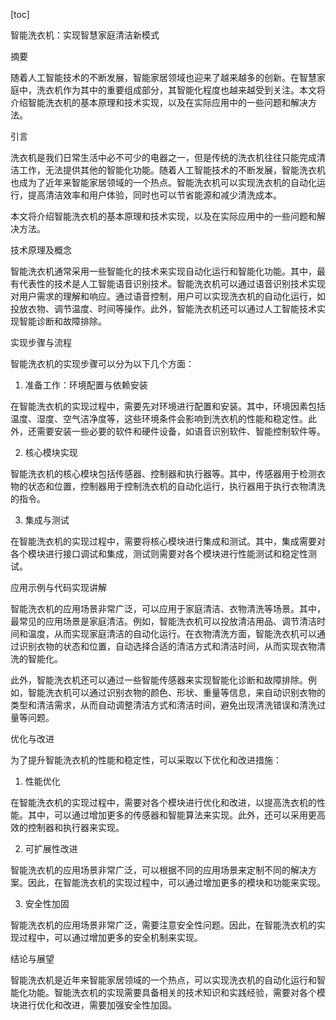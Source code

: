 
[toc]                    
                
                
智能洗衣机：实现智慧家庭清洁新模式

摘要

随着人工智能技术的不断发展，智能家居领域也迎来了越来越多的创新。在智慧家庭中，洗衣机作为其中的重要组成部分，其智能化程度也越来越受到关注。本文将介绍智能洗衣机的基本原理和技术实现，以及在实际应用中的一些问题和解决方法。

引言

洗衣机是我们日常生活中必不可少的电器之一，但是传统的洗衣机往往只能完成清洁工作，无法提供其他的智能化功能。随着人工智能技术的不断发展，智能洗衣机也成为了近年来智能家居领域的一个热点。智能洗衣机可以实现洗衣机的自动化运行，提高清洁效率和用户体验，同时也可以节省能源和减少清洗成本。

本文将介绍智能洗衣机的基本原理和技术实现，以及在实际应用中的一些问题和解决方法。

技术原理及概念

智能洗衣机通常采用一些智能化的技术来实现自动化运行和智能化功能。其中，最有代表性的技术是人工智能语音识别技术。智能洗衣机可以通过语音识别技术实现对用户需求的理解和响应。通过语音控制，用户可以实现洗衣机的自动化运行，如投放衣物、调节温度、时间等操作。此外，智能洗衣机还可以通过人工智能技术实现智能诊断和故障排除。

实现步骤与流程

智能洗衣机的实现步骤可以分为以下几个方面：

1. 准备工作：环境配置与依赖安装

在智能洗衣机的实现过程中，需要先对环境进行配置和安装。其中，环境因素包括温度、湿度、空气洁净度等，这些环境条件会影响到洗衣机的性能和稳定性。此外，还需要安装一些必要的软件和硬件设备，如语音识别软件、智能控制软件等。

2. 核心模块实现

智能洗衣机的核心模块包括传感器、控制器和执行器等。其中，传感器用于检测衣物的状态和位置，控制器用于控制洗衣机的自动化运行，执行器用于执行衣物清洗的指令。

3. 集成与测试

在智能洗衣机的实现过程中，需要将核心模块进行集成和测试。其中，集成需要对各个模块进行接口调试和集成，测试则需要对各个模块进行性能测试和稳定性测试。

应用示例与代码实现讲解

智能洗衣机的应用场景非常广泛，可以应用于家庭清洁、衣物清洗等场景。其中，最常见的应用场景是家庭清洁。例如，智能洗衣机可以投放清洁用品、调节清洁时间和温度，从而实现家庭清洁的自动化运行。在衣物清洗方面，智能洗衣机可以通过识别衣物的状态和位置，自动选择合适的清洁方式和清洁时间，从而实现衣物清洗的智能化。

此外，智能洗衣机还可以通过一些智能传感器来实现智能化诊断和故障排除。例如，智能洗衣机可以通过识别衣物的颜色、形状、重量等信息，来自动识别衣物的类型和清洁需求，从而自动调整清洁方式和清洁时间，避免出现清洗错误和清洗过量等问题。

优化与改进

为了提升智能洗衣机的性能和稳定性，可以采取以下优化和改进措施：

1. 性能优化

在智能洗衣机的实现过程中，需要对各个模块进行优化和改进，以提高洗衣机的性能。其中，可以通过增加更多的传感器和智能算法来实现。此外，还可以采用更高效的控制器和执行器来实现。

2. 可扩展性改进

智能洗衣机的应用场景非常广泛，可以根据不同的应用场景来定制不同的解决方案。因此，在智能洗衣机的实现过程中，可以通过增加更多的模块和功能来实现。

3. 安全性加固

智能洗衣机的应用场景非常广泛，需要注意安全性问题。因此，在智能洗衣机的实现过程中，可以通过增加更多的安全机制来实现。

结论与展望

智能洗衣机是近年来智能家居领域的一个热点，可以实现洗衣机的自动化运行和智能化功能。智能洗衣机的实现需要具备相关的技术知识和实践经验，需要对各个模块进行优化和改进，需要加强安全性加固。

